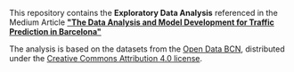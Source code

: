 This repository contains the **Exploratory Data Analysis** referenced in the Medium Article **["The Data Analysis and Model Development for Traffic Prediction in Barcelona"](https://medium.com/@zlatasmolyaninova/the-spatial-data-analysis-and-model-development-for-traffic-prediction-in-barcelona-7ec397160e23)**

The analysis is based on the datasets from the [Open Data BCN](https://opendata-ajuntament.barcelona.cat/en/), distributed under the [Creative Commons Attribution 4.0 license](https://creativecommons.org/licenses/by/4.0/).
